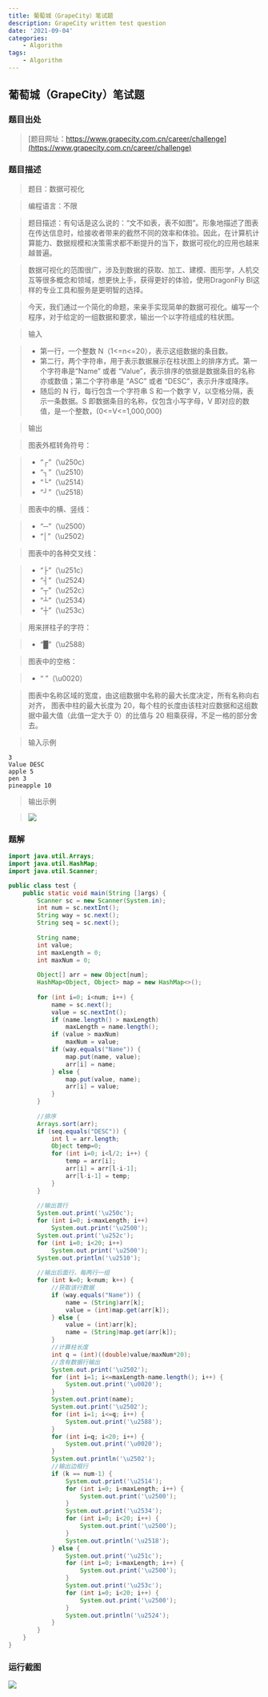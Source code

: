 ```yaml
---
title: 葡萄城（GrapeCity）笔试题
description: GrapeCity written test question
date: '2021-09-04'
categories:
    - Algorithm
tags:
    - Algorithm
---
```


## 葡萄城（GrapeCity）笔试题

### 题目出处

>[题目网址：https://www.grapecity.com.cn/career/challenge](https://www.grapecity.com.cn/career/challenge)

### 题目描述

>题目：数据可视化

>编程语言：不限

>题目描述：有句话是这么说的：“文不如表，表不如图”。形象地描述了图表在传达信息时，给接收者带来的截然不同的效率和体验。因此，在计算机计算能力、数据规模和决策需求都不断提升的当下，数据可视化的应用也越来越普遍。

>数据可视化的范围很广，涉及到数据的获取、加工、建模、图形学，人机交互等很多概念和领域，想更快上手，获得更好的体验，使用DragonFly BI这样的专业工具和服务是更明智的选择。

>今天，我们通过一个简化的命题，来亲手实现简单的数据可视化。编写一个程序，对于给定的一组数据和要求，输出一个以字符组成的柱状图。

>输入

> - 第一行，一个整数 N（1<=n<=20），表示这组数据的条目数。
> - 第二行，两个字符串，用于表示数据展示在柱状图上的排序方式。第一个字符串是“Name” 或者 “Value”，表示排序的依据是数据条目的名称亦或数值；第二个字符串是 “ASC” 或者 “DESC”，表示升序或降序。
> - 随后的 N 行，每行包含一个字符串 S 和一个数字 V，以空格分隔，表示一条数据。S 即数据条目的名称，仅包含小写字母，V 即对应的数值，是一个整数，(0<=V<=1,000,000)

>输出

>图表外框转角符号：

> - “┌”（\u250c）
> - “┐”（\u2510）
> - “└”（\u2514）
> - “┘”（\u2518）

> 图表中的横、竖线：

> - “─”（\u2500）
> - “│”（\u2502）

>图表中的各种交叉线：

> - “├”（\u251c）
> - “┤”（\u2524）
> - “┬”（\u252c）
> - “┴”（\u2534）
> - “┼”（\u253c）

> 用来拼柱子的字符：

> - “█”（\u2588）

> 图表中的空格：

> - “ ”（\u0020）

>图表中名称区域的宽度，由这组数据中名称的最大长度决定，所有名称向右对齐， 图表中柱的最大长度为 20，每个柱的长度由该柱对应数据和这组数据中最大值（此值一定大于 0）的比值与 20 相乘获得，不足一格的部分舍去。

>输入示例

```
3
Value DESC
apple 5
pen 3
pineapple 10
```

>输出示例

>![](https://raw.githubusercontent.com/JavenJin/blog-image/master/content/post/Algorithm/GrapeCity%20written%20test%20questions/grapecity-written-test-question-1.png)

### 题解

```java
import java.util.Arrays;
import java.util.HashMap;
import java.util.Scanner;

public class test {
    public static void main(String []args) {
    	Scanner sc = new Scanner(System.in);
    	int num = sc.nextInt();
    	String way = sc.next();
    	String seq = sc.next();
    	
    	String name;
    	int value;
    	int maxLength = 0;
    	int maxNum = 0;
    	
    	Object[] arr = new Object[num];
    	HashMap<Object, Object> map = new HashMap<>();
    	
    	for (int i=0; i<num; i++) {
    		name = sc.next();
    		value = sc.nextInt();
    		if (name.length() > maxLength)
    			maxLength = name.length();
    		if (value > maxNum)
    			maxNum = value;
    		if (way.equals("Name")) {
    			map.put(name, value);
    			arr[i] = name;
    		} else {
    			map.put(value, name);
    			arr[i] = value;
    		}
    	}
    	
    	//排序
    	Arrays.sort(arr);
    	if (seq.equals("DESC")) {
    		int l = arr.length;
    		Object temp=0;
    		for (int i=0; i<l/2; i++) {
    			temp = arr[i];
    			arr[i] = arr[l-i-1];
    			arr[l-i-1] = temp;
    		}
    	}
    	
    	//输出首行
    	System.out.print('\u250c');
    	for (int i=0; i<maxLength; i++)
    		System.out.print('\u2500');
    	System.out.print('\u252c');
    	for (int i=0; i<20; i++)
        	System.out.print('\u2500');
    	System.out.println('\u2510');
    	
    	//输出后面行，每两行一组
    	for (int k=0; k<num; k++) {
    		//获取该行数据
    		if (way.equals("Name")) {
    			name = (String)arr[k];
    			value = (int)map.get(arr[k]);
    		} else {
    			value = (int)arr[k];
    			name = (String)map.get(arr[k]);
    		}
    		//计算柱长度
    		int q = (int)((double)value/maxNum*20);
    		//含有数据行输出
    		System.out.print('\u2502');
    		for (int i=1; i<=maxLength-name.length(); i++) {
    			System.out.print('\u0020');
    		}
    		System.out.print(name);
    		System.out.print('\u2502');
    		for (int i=1; i<=q; i++) {
        		System.out.print('\u2588');
    		}
    		for (int i=q; i<20; i++) {
    			System.out.print('\u0020');
    		}
    		System.out.println('\u2502');
    		//输出边框行
    		if (k == num-1) {
    			System.out.print('\u2514');
    			for (int i=0; i<maxLength; i++) {
    				System.out.print('\u2500');
    			}
    			System.out.print('\u2534');
    			for (int i=0; i<20; i++) {
    				System.out.print('\u2500');
    			}
    			System.out.println('\u2518');
    		} else {
    			System.out.print('\u251c');
    			for (int i=0; i<maxLength; i++) {
    				System.out.print('\u2500');
    			}
    			System.out.print('\u253c');
    			for (int i=0; i<20; i++) {
    				System.out.print('\u2500');
    			}
    			System.out.println('\u2524');
    		}
    	}
    }
}
```

### 运行截图

![](https://raw.githubusercontent.com/JavenJin/blog-image/master/content/post/Algorithm/GrapeCity%20written%20test%20questions/grapecity-written-test-question-2.png)
